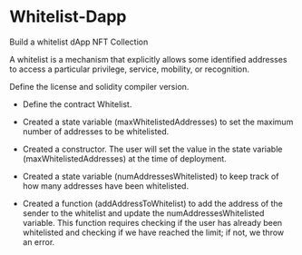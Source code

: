 # Whitelist-Dapp
Build a whitelist dApp NFT Collection

A whitelist is a mechanism that explicitly allows some identified addresses to access a particular privilege, service, mobility, or recognition.


Define the license and solidity compiler version.

- Define the contract Whitelist.

- Created a state variable (maxWhitelistedAddresses) to set the maximum number of addresses to be whitelisted.

- Created a constructor. The user will set the value in the state variable (maxWhitelistedAddresses) at the time of deployment.

- Created a state variable (numAddressesWhitelisted) to keep track of how many addresses have been whitelisted.

- Created a function (addAddressToWhitelist) to add the address of the sender to the whitelist and update the numAddressesWhitelisted variable. This function requires checking if the user has already been whitelisted and checking if we have reached the limit; if not, we throw an error.